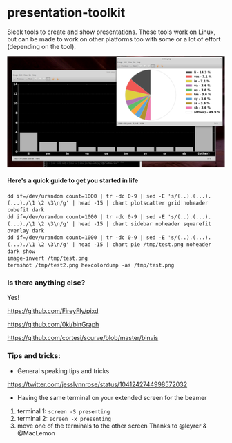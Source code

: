 # presentation-toolkit
Sleek tools to create and show presentations. These tools work on Linux, but can be made to work on other platforms too with some or a lot of effort (depending on the tool).



![Output example (chart)](chart_sample.png "Example output of 'chart'")

#### Here's a quick guide to get you started in life
```
dd if=/dev/urandom count=1000 | tr -dc 0-9 | sed -E 's/(..).(...).(...)./\1 \2 \3\n/g' | head -15 | chart plotscatter grid noheader cubefit dark
dd if=/dev/urandom count=1000 | tr -dc 0-9 | sed -E 's/(..).(...).(...)./\1 \2 \3\n/g' | head -15 | chart sidebar noheader squarefit overlay dark
dd if=/dev/urandom count=1000 | tr -dc 0-9 | sed -E 's/(..).(...).(...)./\1 \2 \3\n/g' | head -15 | chart pie /tmp/test.png noheader dark show
image-invert /tmp/test.png 
termshot /tmp/test2.png hexcolordump -as /tmp/test.png 
```

### Is there anything else?
Yes!

https://github.com/FireyFly/pixd

https://github.com/0ki/binGraph

https://github.com/cortesi/scurve/blob/master/binvis


### Tips and tricks:
* General speaking tips and tricks

https://twitter.com/jesslynnrose/status/1041242744998572032

* Having the same terminal on your extended screen for the beamer
1. terminal 1: `screen -S presenting`
1. terminal 2: `screen -x presenting`
1. move one of the terminals to the other screen
Thanks to @leyrer & @MacLemon
